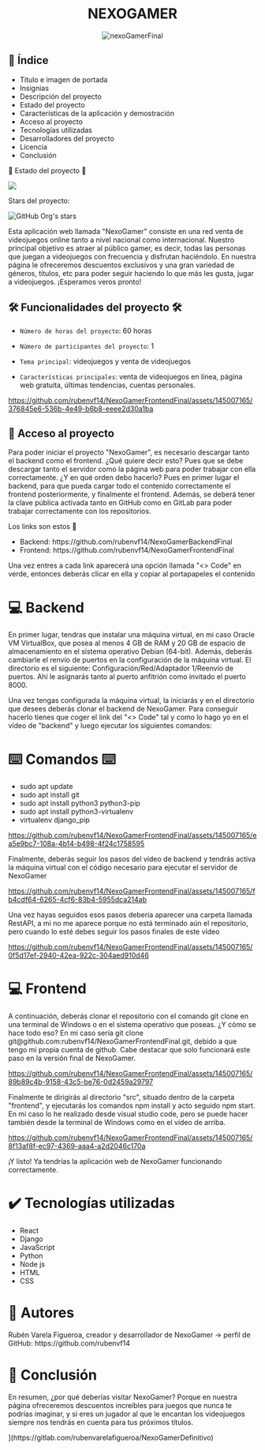 <html>


## <h1 align="center" font-family="Kanit">NEXOGAMER</h1>




<div align="center">

![nexoGamerFinal](https://github.com/rubenvf14/NexoGamerFrontendFinal/assets/145007165/7c22138f-b7a2-4146-8c9b-f5ddaac7dedf)

</div>

## <h2> 🔖 Índice</h2>

<ul>

<li>Título e imagen de portada</li>

<li>Insignias</li>

<li>Descripción del proyecto</li>

<li>Estado del proyecto</li>

<li>Características de la aplicación y demostración</li>

<li>Acceso al proyecto</li>

<li>Tecnologías utilizadas</li>

<li>Desarrolladores del proyecto</li>

<li>Licencia</li>

<li>Conclusión</li>
  
</ul>


:construction: Estado del proyecto :construction:


<p align="left">


<img src="https://img.shields.io/badge/Status-En_desarrollo-green">


</p>






Stars del proyecto:


![GitHub Org's stars](https://img.shields.io/github/stars/rubenvarela)






Esta aplicación web llamada "NexoGamer" consiste en una red venta de videojuegos online tanto a nivel nacional como internacional. Nuestro principal objetivo es atraer al público gamer, es decir, todas las personas que juegan a videojuegos con frecuencia y disfrutan haciéndolo. En nuestra página le ofreceremos descuentos exclusivos y una gran variedad de géneros, títulos, etc para poder seguir haciendo lo que más les gusta, jugar a videojuegos. ¡Esperamos veros pronto!


## 🛠️ Funcionalidades del proyecto 🛠️


- `Número de horas del proyecto`: 60 horas


- `Número de participantes del proyecto`: 1


- `Tema principal`: videojuegos y venta de videojuegos


- `Características principales`: venta de videojuegos en línea, página web gratuita, últimas tendencias, cuentas personales.


https://github.com/rubenvf14/NexoGamerFrontendFinal/assets/145007165/376845e6-536b-4e49-b6b8-eeee2d30a1ba

## 📁 Acceso al proyecto

<p>Para poder iniciar el proyecto "NexoGamer", es necesario descargar tanto el backend como el frontend. ¿Qué quiere decir esto? Pues que se debe descargar tanto el servidor como la página web para poder trabajar con ella correctamente. ¿Y en qué orden debo hacerlo? Pues en primer lugar el backend, para que pueda cargar todo el contenido correctamente el frontend posteriormente, y finalmente el frontend. Además, se deberá tener la clave pública activada tanto en GitHub como en GitLab para poder trabajar correctamente con los repositorios.</p>

<p>Los links son estos 🔗</p>

<ul>
  <li>Backend: https://github.com/rubenvf14/NexoGamerBackendFinal</li>
  <li>Frontend: https://github.com/rubenvf14/NexoGamerFrontendFinal</li>
</ul>

<p>Una vez entres a cada link aparecerá una opción llamada "<> Code" en verde, entonces deberás clicar en ella y copiar al portapapeles el contenido</p>

## <h1> 💻 Backend</h1>

<p>En primer lugar, tendras que instalar una máquina virtual, en mi caso Oracle VM VirtualBox, que posea al menos 4 GB de RAM y 20 GB de espacio de almacenamiento en el sistema operativo Debian (64-bit). Además,
deberás cambiarle el renvío de puertos en la configuración de la máquina virtual. El directorio es el siguiente: Configuración/Red/Adaptador 1/Reenvío de puertos. Ahí le asignarás tanto al puerto anfitrión como invitado el puerto 8000.</p>

<p>Una vez tengas configurada la máquina virtual, la iniciarás y en el directorio que desees deberás clonar el backend de NexoGamer. Para conseguir hacerlo tienes que coger el link del "<> Code" tal y como lo hago yo en el vídeo de "backend" y luego ejecutar los siguientes comandos:</p>

## <h1>⌨️ Comandos ⌨️</h1>
<ul>
  <li>sudo apt update</li>
  <li>sudo apt install git</li>
  <li>sudo apt install python3 python3-pip</li>
  <li>sudo apt install python3-virtualenv</li>
  <li>virtualenv django_pip</li>
</ul>

<div>
  






https://github.com/rubenvf14/NexoGamerFrontendFinal/assets/145007165/ea5e9bc7-108a-4b14-b498-4f24c1758595









</div>

<p>Finalmente, deberás seguir los pasos del vídeo de backend y tendrás activa la máquina virtual con el código necesario para ejecutar el servidor de NexoGamer</p>

<div>
  

https://github.com/rubenvf14/NexoGamerFrontendFinal/assets/145007165/fb4cdf64-6265-4cf6-83b4-5955dca214ab


</div>

<p>Una vez hayas seguidos esos pasos debería aparecer una carpeta llamada RestAPI, a mi no me aparece porque no está terminado aún el repositorio, pero cuando lo esté debes seguir los pasos finales de este vídeo</p>

<div>
  



https://github.com/rubenvf14/NexoGamerFrontendFinal/assets/145007165/0f5d17ef-2940-42ea-922c-304aed910d46




</div>

## <h1> 💻 Frontend</h1>

<p>A continuación, deberás clonar el repositorio con el comando git clone en una terminal de Windows o en el sistema operativo que poseas. ¿Y cómo se hace todo eso? En mi caso sería git clone git@github.com:rubenvf14/NexoGamerFrontendFinal.git, debido a que tengo mi propia cuenta de github. Cabe destacar que solo funcionará este paso en la versión final de NexoGamer.</p>

<div>
  



https://github.com/rubenvf14/NexoGamerFrontendFinal/assets/145007165/89b89c4b-9158-43c5-be76-0d2459a29797




</div>

<p>Finalmente te dirigirás al directorio "src", situado dentro de la carpeta "frontend", y ejecutarás los comandos npm install y acto seguido npm start. En mi caso lo he realizado desde visual studio code, pero se puede hacer también desde la terminal de Windows como en el vídeo de arriba.</p>

<div>
  

https://github.com/rubenvf14/NexoGamerFrontendFinal/assets/145007165/8f13af8f-ec97-4369-aaa4-a2d2046c170a


</div>

<p>¡Y listo! Ya tendrías la aplicación web de NexoGamer funcionando correctamente.</p>

## <h1> ✔️ Tecnologías utilizadas</h1>
<ul>
  <li>React</li>
  <li>Django</li>
  <li>JavaScript</li>
  <li>Python</li>
  <li>Node js</li>
  <li>HTML</li>
  <li>CSS</li>
</ul>

## <h1> 📖 Autores</h1>
<p>Rubén Varela Figueroa, creador y desarrollador de NexoGamer -> perfil de GitHub: https://github.com/rubenvf14</p>

## <h1> 🤔 Conclusión</h1>
<p>En resumen, ¿por qué deberías visitar NexoGamer? Porque en nuestra página ofreceremos descuentos increíbles para juegos que nunca te podrías imaginar, y si eres un jugador al que le encantan los videojuegos siempre nos tendrás en cuenta para tus próximos títulos.
</p>](https://gitlab.com/rubenvarelafigueroa/NexoGamerDefinitivo)

